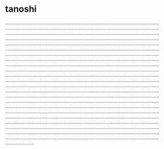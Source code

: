 # tanoshi
...........................................................................................................................................................................................................................................................................................................................................................................................................................................................................................................................................................................................................................................................................................................................................................................................................................................................................................................................................................................................................................................................................................................................................................................................................................................................................................................................................................................................................................................................................................................................................................................................................................................................................................................................................................................................................................................................................................................................................................................................................................................................................................................................................................................................................................................................................................................................................................................................................................................................................................................................................................................................................................................................................................................................................................................................................................................................................................................................................................................................